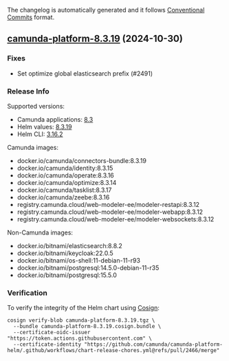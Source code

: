 The changelog is automatically generated and it follows [Conventional Commits](https://www.conventionalcommits.org/en/v1.0.0/) format.

## [camunda-platform-8.3.19](https://github.com/camunda/camunda-platform-helm/releases/tag/camunda-platform-8.3.19) (2024-10-30)

### Fixes

- Set optimize global elasticsearch prefix (#2491)

<!-- generated by git-cliff -->
### Release Info

Supported versions:

- Camunda applications: [8.3](https://github.com/camunda/camunda-platform/releases?q=tag%3A8.3&expanded=true)
- Helm values: [8.3.19](https://artifacthub.io/packages/helm/camunda/camunda-platform/8.3.19#parameters)
- Helm CLI: [3.16.2](https://github.com/helm/helm/releases/tag/v3.16.2)

Camunda images:

- docker.io/camunda/connectors-bundle:8.3.19
- docker.io/camunda/identity:8.3.15
- docker.io/camunda/operate:8.3.16
- docker.io/camunda/optimize:8.3.14
- docker.io/camunda/tasklist:8.3.17
- docker.io/camunda/zeebe:8.3.16
- registry.camunda.cloud/web-modeler-ee/modeler-restapi:8.3.12
- registry.camunda.cloud/web-modeler-ee/modeler-webapp:8.3.12
- registry.camunda.cloud/web-modeler-ee/modeler-websockets:8.3.12

Non-Camunda images:

- docker.io/bitnami/elasticsearch:8.8.2
- docker.io/bitnami/keycloak:22.0.5
- docker.io/bitnami/os-shell:11-debian-11-r93
- docker.io/bitnami/postgresql:14.5.0-debian-11-r35
- docker.io/bitnami/postgresql:15.5.0

### Verification

To verify the integrity of the Helm chart using [Cosign](https://docs.sigstore.dev/signing/quickstart/):

```shell
cosign verify-blob camunda-platform-8.3.19.tgz \
  --bundle camunda-platform-8.3.19.cosign.bundle \
  --certificate-oidc-issuer "https://token.actions.githubusercontent.com" \
  --certificate-identity "https://github.com/camunda/camunda-platform-helm/.github/workflows/chart-release-chores.yml@refs/pull/2466/merge"
```
